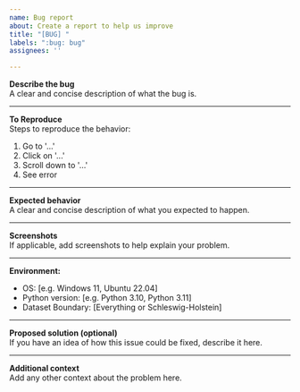 ```yaml
---
name: Bug report
about: Create a report to help us improve
title: "[BUG] "
labels: ":bug: bug"
assignees: ''

---
```


**Describe the bug**  
A clear and concise description of what the bug is.

---

**To Reproduce**  
Steps to reproduce the behavior:
1. Go to '...'
2. Click on '...'
3. Scroll down to '...'
4. See error

---

**Expected behavior**  
A clear and concise description of what you expected to happen.

---

**Screenshots**  
If applicable, add screenshots to help explain your problem.

---

**Environment:**
- OS: [e.g. Windows 11, Ubuntu 22.04]
- Python version: [e.g. Python 3.10, Python 3.11]
- Dataset Boundary: [Everything or Schleswig-Holstein]

---

**Proposed solution (optional)**  
If you have an idea of how this issue could be fixed, describe it here.

---

**Additional context**  
Add any other context about the problem here.
